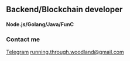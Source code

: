 ## Backend/Blockchain developer
#### Node.js/Golang/Java/FunC


### Contact me
[Telegram](https://t.me/michele_watanabe)
running.through.woodland@gmail.com
